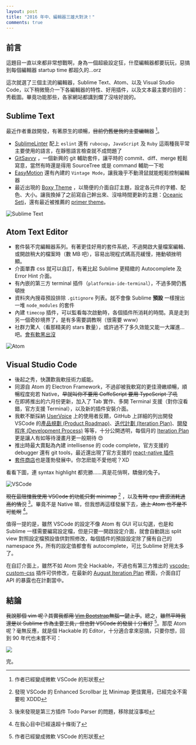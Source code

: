 ```yaml
---
layout: post
title: "2016 年中、編輯器三雄大對決！"
comments: true
---
```


## 前言

這題目一直以來都非常想戰啊，身為一個超級設定狂，什麼編輯器都要玩玩，惡搞到每個編輯器 startup time 都超久的...orz

這次就選了三個主流的編輯器，Sublime Text、Atom、以及 Visual Studio Code，以下稍微簡介一下各編輯器的特性、好用插件，以及文本最主要的目的：秀截圖。畢竟功能那些，各家網站都講到爛了沒啥好說的。

## Sublime Text

最近作者重啟開發，有著原生的順暢，~~目前仍舊是我的主要編輯器~~ [^main-editor]。

* [SublimeLinter](https://github.com/SublimeLinter/SublimeLinter3) 配上 `eslint` 還有 `rubocup`，`JavaScript` 及 `Ruby` 這兩種我平常主要使用的語言，在靜態語言檢查就不成問題了
* [GitSavvy](https://github.com/divmain/GitSavvy) ，一個新興的 git 輔助套件，讓平時的 commit、diff、merge 輕鬆寫意，當然有時還是得用 SourceTree 或是 command 輔助一下啦
* [EasyMotion](https://github.com/tednaleid/sublime-EasyMotion) 還有內建的 `Vintage Mode`，讓我幾乎不動滑鼠就能輕鬆控制編輯器
* 最近出現的 [Boxy Theme](https://github.com/oivva/boxy/) ，以簡便的介面自訂主題，設定各元件的字體、配色、大小。讓我換掉了之前寫自己幹出來、沒啥時間更新的主題：[Oceanic Seti](https://github.com/Yukaii/Oceanic-Seti-ST3)，還有最近被推薦的 [primer theme](https://github.com/karelvuong/st-primer/)。

![Sublime Text](https://lh3.googleusercontent.com/1TzDNfasHb9xTGxOQikoklQf3QfROd1VxPgOXvdo1EOuaUiJViBLjIIP9-LXKAEEM34Az8th0As8wMny0EcaD8p4qqGdEK98CcAogGGhl9XF7H8fHQBx8c8oVJoL7YOgiWJLSLs-7CdaaFtJ5RFkY05wjpnD-k-9zu4HoOLQwSgYxmy2oW_DdocLB03-LOjr6pNb39_1eoNtM4DoXrsx-7C_jE3HBrD-lykeyXXr1PPUuSzPB5WtBapeFpgXUfeRuQOtoR83czm0p97qm6xdedotPhRYvj_CwkzFiFjGmjBUQTWmAFFsY_PRf5hve-kDSFfnXBQB5TPu3DqVluwAXNTpr5xYxRO94t6oIm1MUXhyj007ZG5YCHBSvc-Veoio0DYO16GHmCo45Z0Mxr2c0_WIKGXeQV1IDsra_kIIaIF5RyMh00Wev2TySo5qGWa-rbsy1WodZ4sXEGxprIjFqdsoY20P0OubaPtpv6c4JuN7NQZuPqkz-E-3m7nFoTvxJUcbg8M9rIGGP0qxHvYiwCfgD1vg281IhduUcvyFAJqS4S2qh5_X_YmoIfBzMohlcwuCmY_2egbIoltd0zFb_CGDg9RfIi4a=s800)

## Atom Text Editor

* 套件裝不完編輯器系列。有著更佳好用的套件系統，不過開啟大量檔案編輯、或開啟稍大的檔案時（數 MB 吧），容易出現程式碼高亮緩慢，捲動頓挫明顯。
* 介面單靠 css 就可以自訂，有著比起 Sublime 更精緻的 Autocomplete 及 Error Hint 介面。
* 有內嵌的第三方 terminal 插件（`platformio-ide-terminal`），不過多開仍舊頓挫
* 資料夾內搜尋預設排除 `.gitignore` 列表。就不會像 Sublime **預設** 一樣搜出一堆 `node_modules` 的套件
* 內建 `timecop` 插件，可以監看每次啟動時，各個插件所消耗的時間。真是走到另一個奇妙境界了，是有多需要調教啊（很需要 www）
* 社群力驚人（看那精美的 stars 數量），或許過不了多久效能又能一大躍進...吧。[會有軟黑出沒](https://github.com/atom/atom/issues/10188)

![Atom](https://lh3.googleusercontent.com/K_Frf6tKJ4YwwG8LtG6YfqXpzC21AYbcb7vv7sbK0bnp9gYtoy3Wd2zJ3ncA3Nc5OYegV0ii3uLtfy5Z3MzZu5916zQ5AajJsa3kjvp5GEQr5BjVwEyFZE1QKNA3I2EzkovbdR4ZF-nGGssgwKrwzw6NBeQ8JnmClpXGKUJfiAsAPFNa8aOqakICu2SLbG0gfABtx86NPiRjgAD2h1hXZnj3S9ztdOO5F2-0-Fs-PVIhMGpy5yrj4SidVUn0OmjFmyaBGPANY_Xfkl5ulZF0WEl-ffPqu55G3SimXWnP6KEqCXj2ChuuO_HX3qiycazP0j3GMSxJY2MVLptzZXcACkowLs4gWMow09ZdH9oe1MSMxclNneoccvNSAZ9DyGsxTdZejgmcNT4harDopf9RteXI1CH6bwojar72Q4bQAXu00BwtBYQGWPFNknfvjG4HBoMf_8FQKruyTZqJVJx9R_JCsM8Lnr-7dnMLT1AEENRWt7zyxqFIg4t1dMCstbMECcjJueqANMCI--Hh4CxrCuKcNHAUmkOJh8_dBxTHZ9pxEuyrXoeyz5OxR2zxXIBiKtwBdX1RCxZU2Fp4dGSRbgAPYvpZfwd0=s800)

## Visual Studio Code

* 後起之秀，快讚歎我軟技術力威能。
* 同源自 Atom 的 Electron Framework，不過卻被我軟寫的更佳滑嫩順暢，順暢程度宛若 Native，<del>早就叫你不要用 CoffeScript 要用 TypeScript 了吼</del>
* 在即將推出的六月份更新，加入了 Tab 實作、多開 Terminal 支援（對你沒看錯，官方支援 Terminal），以及新的插件安裝介面。
* 我軟不斷採納 [UserVoice](https://visualstudio.uservoice.com/forums/293070-visual-studio-code/) 上的使用者反饋，GitHub 上詳細的列出開發 VSCode 的[產品規劃 (Product Roadmap)](https://github.com/Microsoft/vscode/wiki/Roadmap)、[迭代計劃 (Iteration Plan)](https://github.com/Microsoft/vscode/wiki/Iteration-Plans)、[開發程序 (Development Process)](https://github.com/Microsoft/vscode/wiki/Development-Process) 等等，十分公開透明，每個月的 [Iteration Plan](https://github.com/Microsoft/vscode/issues?utf8=%E2%9C%93&q=is%3Aissue%20label%3Aiteration-plan%20) 更是讓人有如等待漫畫月更一般期待 😍
* 推出時最大賣點為內建 intellisense 的 code complete，官方支援的 debugger 還有 git tools，最近還出現了官方支援的 [react-native 插件](https://github.com/Microsoft/vscode-react-native)
* [套件商店](https://marketplace.visualstudio.com)也是蓬勃發展中。你怎麽能不愛他呢？XD

看看下圖，連 syntax highlight 都完勝……真是花俏啊，驕傲的兔子。

![VSCode](https://lh3.googleusercontent.com/qrZaLIwG3cYV_uKDbAxb-nh_OHt55TeUjg3krrNLgPsRI1X1_yc6vv6vLYDaCStUHoCWulFTx-AbayRUoGlh44tRnE84POO7WicMuFyWfIqmvfhUbAbGvOkggXT3Ekbr2eAlEKEP2kjfKTFTz3WrWwObX-W2Fti52m0QGdjLCGcjPt6qjPnLPhtdxCOLj_ZCpl_sxiYCHwd9DDrfL_FetwtPWQsWVze4BF7UY7Kz9y2RDL3G8k9b3bCtqAjiv7dIL03WP-WYWl3MDppt0imrxpZhOe_SD7g3csbJss_O2SOO20Og8Tcki4Q2rrQx8C4GkBI-SCwa_4Wi1cuNZX7zQ2_xxpSz0w4b4kEn72OxhK7rRKO7q9C1S9Sm9ULEYvMq2dZd4skEjKmS2xNkETEYgPDtyU_hutgyY5LcrfApAW6akLIY3sHNPK0SjdtmSuU_L_Z2A1bbRFeY548lyt9NizQn9ddUqn2WYBbw45UWBDiW-cCTLpiNCWjj7yED-04h6Tgw2yjEB_g-HAHujS6IGtQtgmHa56Tc_WqjzESOxIaCfCxYWMetCzMD-DDNi8c9wIGDXj-jDifMc3bGOVXQWf-9Jd6PKvDp=w1053-h735-no)

~~現在最阻擋我使用 VSCode 的功能只剩 minimap~~ [^minimap] ，以及~~有時 cpu 資源消耗過高的情況~~ [^high-cpu]。畢竟不是 Native 嘛，但我想再這樣發展下去，~~追上 Atom 也不是不可能啊~~ [^atom-compare]。

值得一提的是，雖然 VSCode 的設定不像 Atom 有 GUI 可以勾選，也是和 Sublime 一樣需要編寫設定檔，但是只要一開啟設定介面，就會自動跳出 split view 對照設定檔預設值供對照修改，每個插件的預設設定除了擁有自己的 namespace 外，所有的設定值都會有 autocomplete，可比 Sublime 好用太多了。

在自訂介面上，雖然不如 Atom 完全 Hackable，不過也有第三方推出的 [vscode-custom-css](https://github.com/be5invis/vscode-custom-css) 插件可供修改，在最新的 [August Iteration Plan](https://github.com/Microsoft/vscode/issues/10145) 裡面，介面自訂 API 的暴露也在計劃當中。

## 結論

~~我說那個 vim 呢？其實我都用 [Vim Bootstrap](http://vim-bootstrap.com/)無腦一鍵上手~~。總之，~~雖然平時我還是以 Sublime 作為主要工具，但也對 VSCode 的發展十分看好~~ [^main-editor]。那麼 Atom 呢？毫無反應，就是個 Hackable 的 Editor，十分適合拿來惡搞，只要你想，回到 90 年代也未嘗不可：

![](https://lh3.googleusercontent.com/79NInG4caoVFAZlGOUKajtxlw5692Y3dnQDHwDomsBGKoT3q4hOaYGnSUUQCTyvSJO7ikL1DvsAH6n81kDWsx-36QtQM8VnfK5R-aJiFqP2W5vdQpzfwKjw7iw771dzP_eWf9eMU2DYDVX-WAg_Q_V_LmmQDqJMyx9Jx_Rx05Td15P6hzAmnJhSXuHlKUtVg2dChf22kOwZU2AvtHEOa5qhbTBI2pu6nbUwEODaEKpX5MIG5D0r-fobk9NrgkdGrGr6ZdaLy0iFJtqVNdRB3JolAU3yttOgWG_Nfp3Rihn9YZ-WDexU_d4A9D-Vu241WKnl9B0Y9oZ9gVjC7vbfhkbliGI9hfLWuusUVCAMjdBfRcH1lohoLifYeEnDJz2m7Qa88wbJxmCdoK8pNy50fAks8KehaQYI4FcKHg6GvyBbCoxOqTbX37VcEj8KA7owoF9OaFjWnbM0ngWOrqvjz7xwjMsSQS0l_zZzmQZAmIT7Dw8IPZQ4yb_W-16-Qu3fdw3kjsGfPWpAnb1l2kPMpX-BPwjk8GCX7ao2cHdsJz1R_MDmnu-XtBPiNV05kXlfoTucjmCBnSWK4Agd5TE05YQRFtqWq-iJs=s800)

完。

[^main-editor]: 作者已經變成微軟 VSCode 的形狀惹
[^minimap]: 發現 VSCode 的 Enhanced Scrollbar 比 Minimap 更佳實用，已經完全不需要啦 XDDD
[^high-cpu]: 後來發現是第三方插件 Todo Parser 的問題，移除就沒事啦
[^atom-compare]: 在我心目中已經遠超十條街了
